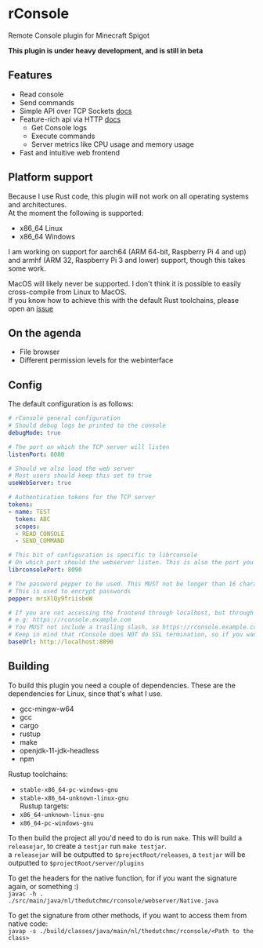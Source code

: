 # rConsole
Remote Console plugin for Minecraft Spigot

**This plugin is under heavy development, and is still in beta**

## Features
- Read console
- Send commands
- Simple API over TCP Sockets [docs](docs/README.md)
- Feature-rich api via HTTP [docs](docs/README.md)
  - Get Console logs
  - Execute commands
  - Server metrics like CPU usage and memory usage
- Fast and intuitive web frontend

## Platform support
Because I use Rust code, this plugin will not work on all operating systems and architectures.  
At the moment the following is supported:
- x86_64 Linux
- x86_64 Windows

I am working on support for aarch64 (ARM 64-bit, Raspberry Pi 4 and up) and armhf (ARM 32, Raspberry Pi 3 and lower) support, though this takes some work.

MacOS will likely never be supported. I don't think it is possible to easily cross-compile from Linux to MacOS.  
If you know how to achieve this with the default Rust toolchains, please open an [issue](https://github.com/TheDutchMC/rConsole/issues/new)

## On the agenda
- File browser
- Different permission levels for the webinterface

## Config
The default configuration is as follows:
```yaml
# rConsole general configuration
# Should debug logs be printed to the console
debugMode: true

# The port on which the TCP server will listen
listenPort: 8080

# Should we also load the web server
# Most users should keep this set to true
useWebServer: true

# Authentication tokens for the TCP server
tokens:
- name: TEST
  token: ABC
  scopes:
  - READ_CONSOLE
  - SEND_COMMAND

# This bit of configuration is specific to librconsole
# On which port should the webserver listen. This is also the port you'll use in the browser to access the web-interface
librconsolePort: 8090

# The password pepper to be used. This MUST not be longer than 16 characters. You should not leave this at the default
# This is used to encrypt passwords
pepper: mrsXlQy9friisbeW

# If you are not accessing the frontend through localhost, but through a domain e.g, enter it here
# e.g: https://rconsole.example.com
# You MUST not include a trailing slash, so https://rconsole.example.com/ is WRONG
# Keep in mind that rConsole does NOT do SSL termination, so if you want HTTPS, you must use a reverse proxy like NGINX
baseUrl: http://localhost:8090
```

## Building
To build this plugin you need a couple of dependencies. These are the dependencies for Linux, since that's what I use.
- gcc-mingw-w64
- gcc
- cargo
- rustup
- make
- openjdk-11-jdk-headless
- npm

Rustup toolchains:  
- `stable-x86_64-pc-windows-gnu`  
- `stable-x86_64-unknown-linux-gnu`  
Rustup targets:  
- `x86_64-unknown-linux-gnu`  
- `x86_64-pc-windows-gnu`  

To then build the project all you'd need to do is run `make`. This will build a `releasejar`, to create a `testjar` run `make testjar`.  
a `releasejar` will be outputted to `$projectRoot/releases`, a `testjar` will be outputted to `$projectRoot/server/plugins`

To get the headers for the native function, for if you want the signature again, or something :)  
``javac -h . ./src/main/java/nl/thedutchmc/rconsole/webserver/Native.java``

To get the signature from other methods, if you want to access them from native code:  
``javap -s ./build/classes/java/main/nl/thedutchmc/rconsole/<Path to the class>``